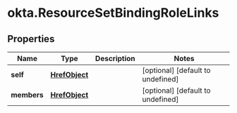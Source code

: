 # okta.ResourceSetBindingRoleLinks

## Properties

Name | Type | Description | Notes
------------ | ------------- | ------------- | -------------
**self** | [**HrefObject**](HrefObject.md) |  | [optional] [default to undefined]
**members** | [**HrefObject**](HrefObject.md) |  | [optional] [default to undefined]

